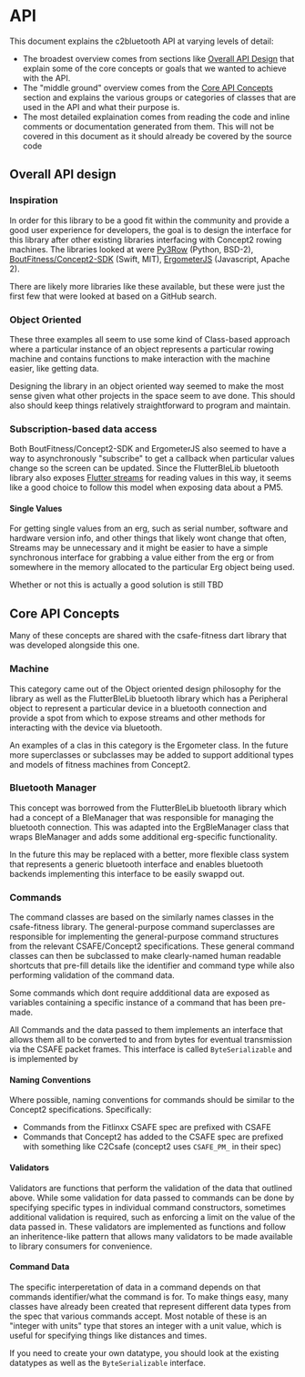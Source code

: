 # API

This document explains the c2bluetooth API at varying levels of detail:

- The broadest overview comes from sections like [Overall API Design](#overall-api-design) that explain some of the core concepts or goals that we wanted to achieve with the API.
- The "middle ground" overview comes from the [Core API Concepts](#core-api-concepts) section and explains the various groups or categories of classes that are used in the API and what their purpose is.
- The most detailed explaination comes from reading the code and inline comments or documentation generated from them. This will not be covered in this document as it should already be covered by the source code



## Overall API design

### Inspiration
In order for this library to be a good fit within the community and provide a good user experience for developers, the goal is to design the interface for this library after other existing libraries interfacing with Concept2 rowing machines. The libraries looked at were [Py3Row](https://github.com/droogmic/Py3Row) (Python, BSD-2), [BoutFitness/Concept2-SDK](https://github.com/BoutFitness/Concept2-SDK) (Swift, MIT), [ErgometerJS](https://github.com/tijmenvangulik/ErgometerJS) (Javascript, Apache 2).

There are likely more libraries like these available, but these were just the first few that were looked at based on a GitHub search.

### Object Oriented
These three examples all seem to use some kind of Class-based approach where a particular instance of an object represents a particular rowing machine and contains functions to make interaction with the machine easier, like getting data. 

Designing the library in an object oriented way seemed to make the most sense given what other projects in the space seem to ave done. This should also should keep things relatively straightforward to program and maintain.

### Subscription-based data access
Both BoutFitness/Concept2-SDK and ErgometerJS also seemed to have a way to asynchronously "subscribe" to get a callback when particular values change so the screen can be updated. Since the FlutterBleLib bluetooth library also exposes [Flutter streams](https://apgapg.medium.com/using-streams-in-flutter-62fed41662e4) for reading values in this way, it seems like a good choice to follow this model when exposing data about a PM5.

#### Single Values
For getting single values from an erg, such as serial number, software and hardware version info, and other things that likely wont change that often, Streams may be unnecessary and it might be easier to have a simple synchronous interface for grabbing a value either from the erg or from somewhere in the memory allocated to the particular Erg object being used.

Whether or not this is actually a good solution is still TBD

<!-- ### Modularity
Since a lot of the architecture is already provided by FlutterBleLib and will likely just pass through most of the aspects of the existing bluetooth APIs, it seems like it may be useful to make this passthrough more explicit. By duplicating any of the types and methods exposed by FlutterBleLib this package will be be more able to maintain a stable API, even in the event that there is a technical need (or desire from users) to be able to change the underlying bluetooth implementation, potentially even grouping the methods that handle the actual bluetooth access into a class/interface. This is something whtat would be helpful to keep in mind during initial development but shouldn't take too much energy until later versions. -->



## Core API Concepts

Many of these concepts are shared with the csafe-fitness dart library that was developed alongside this one. 

### Machine
This category came out of the Object oriented design philosophy for the library as well as the FlutterBleLib bluetooth library which has a Peripheral object to represent a particular device in a bluetooth connection and provide a spot from which to expose streams and other methods for interacting with the device via bluetooth.

An examples of a clas in this category is the Ergometer class. In the future more superclasses or subclasses may be added to support additional types and models of fitness machines from Concept2.

### Bluetooth Manager
This concept was borrowed from the FlutterBleLib bluetooth library which had a concept of a BleManager that was responsible for managing the bluetooth connection. This was adapted into the ErgBleManager class that wraps BleManager and adds some additional erg-specific functionality.

In the future this may be replaced with a better, more flexible class system that represents a generic bluetooth interface and enables bluetooth backends implementing this interface to be easily swappd out.
### Commands
The command classes are based on the similarly names classes in the csafe-fitness library. The general-purpose command superclasses are responsible for implementing the general-purpose command structures from the relevant CSAFE/Concept2 specifications. These general command classes can then be subclassed to make clearly-named human readable shortcuts that pre-fill details like the identifier and command type while also performing validation of the command data.

Some commands which dont require addditional data are exposed as variables containing a specific instance of a command that has been pre-made.

All Commands and the data passed to them implements an interface that allows them all to be converted to and from bytes for eventual transmission via the CSAFE packet frames. This interface is called `ByteSerializable` and is implemented by 

#### Naming Conventions
Where possible, naming conventions for commands should be similar to the Concept2 specifications. Specifically:
- Commands from the Fitlinxx CSAFE spec are prefixed with CSAFE
- Commands that Concept2 has added to the CSAFE spec are prefixed with something like C2Csafe (concept2 uses `CSAFE_PM_` in their spec)

#### Validators
Validators are functions that perform the validation of the data that outlined above. While some validation for data passed to commands can be done by specifying specific types in individual command constructors, sometimes additional validation is required, such as enforcing a limit on the value of the data passed in. These validators are implemented as functions and follow an inheritence-like pattern that allows many validators to be made available to library consumers for convenience.

#### Command Data
The specific interperetation of data in a command depends on that commands identifier/what the command is for. To make things easy, many classes have already been created that represent different data types from the spec that various commands accept. Most notable of these is an "integer with units" type that stores an integer with a unit value, which is useful for specifying things like distances and times.

If you need to create your own datatype, you should look at the existing datatypes as well as the `ByteSerializable` interface. 
